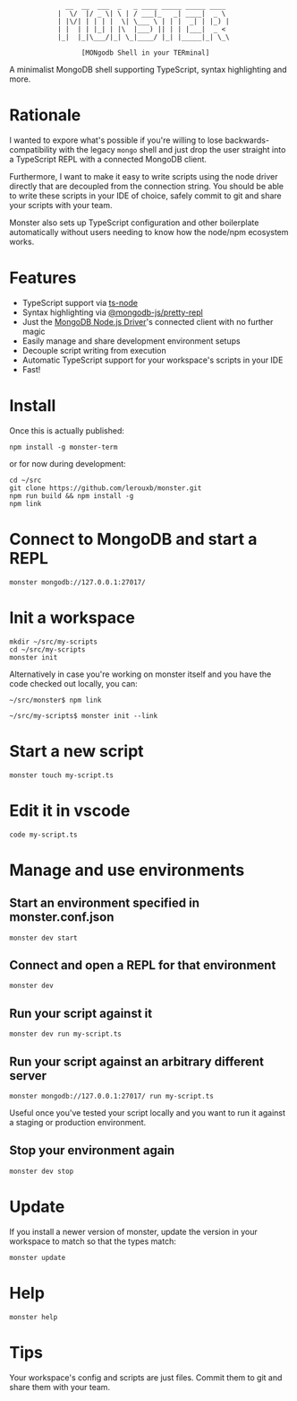                   __  __  ___  _   _ ____ _____ _____ ____
                |  \/  |/ _ \| \ | / ___|_   _| ____|  _ \
                | |\/| | | | |  \| \___ \ | | |  _| | |_) |
                | |  | | |_| | |\  |___) || | | |___|  _ <
                |_|  |_|\___/|_| \_|____/ |_| |_____|_| \_\

                      [MONgodb Shell in your TERminal]

A minimalist MongoDB shell supporting TypeScript, syntax highlighting and more.

# Rationale

I wanted to expore what's possible if you're willing to lose
backwards-compatibility with the legacy `mongo` shell and just drop the user
straight into a TypeScript REPL with a connected MongoDB client.

Furthermore, I want to make it easy to write scripts using the node driver
directly that are decoupled from the connection string. You should be able to
write these scripts in your IDE of choice, safely commit to git and share your
scripts with your team.

Monster also sets up TypeScript configuration and other boilerplate automatically
without users needing to know how the node/npm ecosystem works.

# Features

- TypeScript support via [ts-node](https://github.com/TypeStrong/ts-node)
- Syntax highlighting via [@mongodb-js/pretty-repl](https://github.com/mongodb-js/pretty-repl)
- Just the [MongoDB Node.js Driver](https://github.com/mongodb/node-mongodb-native)'s connected client with no further magic
- Easily manage and share development environment setups
- Decouple script writing from execution
- Automatic TypeScript support for your workspace's scripts in your IDE
- Fast!

# Install

Once this is actually published:

```
npm install -g monster-term
```

or for now during development:

```
cd ~/src
git clone https://github.com/lerouxb/monster.git
npm run build && npm install -g
npm link
```

# Connect to MongoDB and start a REPL

```
monster mongodb://127.0.0.1:27017/
```

# Init a workspace

```
mkdir ~/src/my-scripts
cd ~/src/my-scripts
monster init
```

Alternatively in case you're working on monster itself and you have the code
checked out locally, you can:

```
~/src/monster$ npm link
```

```
~/src/my-scripts$ monster init --link
```

# Start a new script

```
monster touch my-script.ts
```

# Edit it in vscode

```
code my-script.ts
```

# Manage and use environments

## Start an environment specified in monster.conf.json

```
monster dev start
```

## Connect and open a REPL for that environment

```
monster dev
```

## Run your script against it

```
monster dev run my-script.ts
```

## Run your script against an arbitrary different server

```
monster mongodb://127.0.0.1:27017/ run my-script.ts
```

Useful once you've tested your script locally and you want to run it against a
staging or production environment.

## Stop your environment again

```
monster dev stop
```

# Update

If you install a newer version of monster, update the version in your workspace to match so that the types match:

```
monster update
```

# Help

```
monster help
```

# Tips

Your workspace's config and scripts are just files. Commit them to git and share them with your team.

